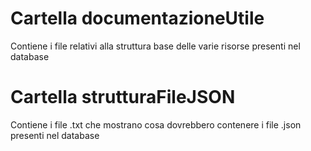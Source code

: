 # Cartella documentazioneUtile
Contiene i file relativi alla struttura base delle varie risorse presenti nel database

# Cartella strutturaFileJSON
Contiene i file .txt che mostrano cosa dovrebbero contenere i file .json presenti nel database